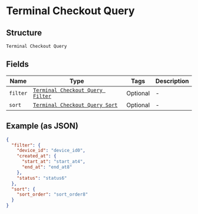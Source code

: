 
# Terminal Checkout Query

## Structure

`Terminal Checkout Query`

## Fields

| Name | Type | Tags | Description |
|  --- | --- | --- | --- |
| `filter` | [`Terminal Checkout Query Filter`](/doc/models/terminal-checkout-query-filter.md) | Optional | - |
| `sort` | [`Terminal Checkout Query Sort`](/doc/models/terminal-checkout-query-sort.md) | Optional | - |

## Example (as JSON)

```json
{
  "filter": {
    "device_id": "device_id0",
    "created_at": {
      "start_at": "start_at4",
      "end_at": "end_at8"
    },
    "status": "status6"
  },
  "sort": {
    "sort_order": "sort_order8"
  }
}
```

